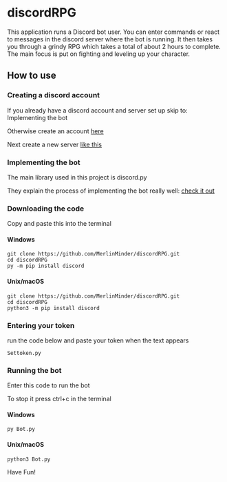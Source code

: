 # discordRPG

This application runs a Discord bot user. You can enter commands or react to messages in the discord server where the bot is running. It then takes you through a grindy RPG which takes a total of about 2 hours to complete. The main focus is put on fighting and leveling up your character. 

## How to use

### Creating a discord account

If you already have a discord account and server set up skip to: Implementing the bot

Otherwise create an account [here](https://support.discord.com/hc/en-us/articles/360033931551-Getting-Started)

Next create a new server [like this](https://support.discord.com/hc/en-us/articles/204849977-How-do-I-create-a-server-)

### Implementing the bot

The main library used in this project is discord.py

They explain the process of implementing the bot really well: [check it out](https://discordpy.readthedocs.io/en/stable/discord.html)

### Downloading the code

Copy and paste this into the terminal

#### Windows
```
git clone https://github.com/MerlinMinder/discordRPG.git 
cd discordRPG
py -m pip install discord
```

#### Unix/macOS
```
git clone https://github.com/MerlinMinder/discordRPG.git 
cd discordRPG
python3 -m pip install discord
```

### Entering your token

run the code below and paste your token when the text appears

```
Settoken.py
```

### Running the bot

Enter this code to run the bot

To stop it press ctrl+c in the terminal

#### Windows
```
py Bot.py
```

#### Unix/macOS
```
python3 Bot.py
```

Have Fun!
